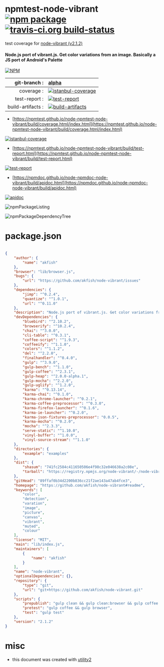 # npmtest-node-vibrant [![npm package](https://img.shields.io/npm/v/npmtest-node-vibrant.svg?style=flat-square)](https://www.npmjs.org/package/npmtest-node-vibrant) [![travis-ci.org build-status](https://api.travis-ci.org/npmtest/node-npmtest-node-vibrant.svg)](https://travis-ci.org/npmtest/node-npmtest-node-vibrant)

test coverage for  [node-vibrant (v2.1.2)](https://github.com/akfish/node-vibrant#readme)
#### Node.js port of vibrant.js. Get color variations from an image. Basically a JS port of Android's Palette

[![NPM](https://nodei.co/npm/node-vibrant.png?downloads=true&downloadRank=true&stars=true)](https://www.npmjs.com/package/node-vibrant)

| git-branch : | [alpha](https://github.com/npmtest/node-npmtest-node-vibrant/tree/alpha)|
|--:|:--|
| coverage : | [![istanbul-coverage](https://npmtest.github.io/node-npmtest-node-vibrant/build/coverage.badge.svg)](https://npmtest.github.io/node-npmtest-node-vibrant/build/coverage.html/index.html)|
| test-report : | [![test-report](https://npmtest.github.io/node-npmtest-node-vibrant/build/test-report.badge.svg)](https://npmtest.github.io/node-npmtest-node-vibrant/build/test-report.html)|
| build-artifacts : | [![build-artifacts](https://npmtest.github.io/node-npmtest-node-vibrant/glyphicons_144_folder_open.png)](https://github.com/npmtest/node-npmtest-node-vibrant/tree/gh-pages/build)|

- [https://npmtest.github.io/node-npmtest-node-vibrant/build/coverage.html/index.html](https://npmtest.github.io/node-npmtest-node-vibrant/build/coverage.html/index.html)

[![istanbul-coverage](https://npmtest.github.io/node-npmtest-node-vibrant/build/screenCapture.buildCi.browser.%252Ftmp%252Fbuild%252Fcoverage.lib.html.png)](https://npmtest.github.io/node-npmtest-node-vibrant/build/coverage.html/index.html)

- [https://npmtest.github.io/node-npmtest-node-vibrant/build/test-report.html](https://npmtest.github.io/node-npmtest-node-vibrant/build/test-report.html)

[![test-report](https://npmtest.github.io/node-npmtest-node-vibrant/build/screenCapture.buildCi.browser.%252Ftmp%252Fbuild%252Ftest-report.html.png)](https://npmtest.github.io/node-npmtest-node-vibrant/build/test-report.html)

- [https://npmdoc.github.io/node-npmdoc-node-vibrant/build/apidoc.html](https://npmdoc.github.io/node-npmdoc-node-vibrant/build/apidoc.html)

[![apidoc](https://npmdoc.github.io/node-npmdoc-node-vibrant/build/screenCapture.buildCi.browser.%252Ftmp%252Fbuild%252Fapidoc.html.png)](https://npmdoc.github.io/node-npmdoc-node-vibrant/build/apidoc.html)

![npmPackageListing](https://npmtest.github.io/node-npmtest-node-vibrant/build/screenCapture.npmPackageListing.svg)

![npmPackageDependencyTree](https://npmtest.github.io/node-npmtest-node-vibrant/build/screenCapture.npmPackageDependencyTree.svg)



# package.json

```json

{
    "author": {
        "name": "akfish"
    },
    "browser": "lib/browser.js",
    "bugs": {
        "url": "https://github.com/akfish/node-vibrant/issues"
    },
    "dependencies": {
        "jimp": "^0.2.4",
        "quantize": "^1.0.1",
        "url": "^0.11.0"
    },
    "description": "Node.js port of vibrant.js. Get color variations from an image. Basically a JS port of Android's Palette",
    "devDependencies": {
        "bluebird": "^2.10.2",
        "browserify": "^10.2.4",
        "chai": "^3.0.0",
        "cli-table": "^0.3.1",
        "coffee-script": "^1.9.3",
        "coffeeify": "^1.1.0",
        "colors": "^1.1.2",
        "del": "^2.2.0",
        "finalhandler": "^0.4.0",
        "gulp": "^3.9.0",
        "gulp-bench": "^1.1.0",
        "gulp-coffee": "^2.3.1",
        "gulp-heap": "^2.0.0-alpha.1",
        "gulp-mocha": "^2.2.0",
        "gulp-uglify": "^1.2.0",
        "karma": "^0.13.14",
        "karma-chai": "^0.1.0",
        "karma-chrome-launcher": "^0.2.1",
        "karma-coffee-preprocessor": "^0.3.0",
        "karma-firefox-launcher": "^0.1.6",
        "karma-ie-launcher": "^0.2.0",
        "karma-json-fixtures-preprocessor": "0.0.5",
        "karma-mocha": "^0.2.0",
        "mocha": "^2.3.3",
        "serve-static": "^1.10.0",
        "vinyl-buffer": "^1.0.0",
        "vinyl-source-stream": "^1.1.0"
    },
    "directories": {
        "example": "examples"
    },
    "dist": {
        "shasum": "741fc2584c411650506e4f98c32e046638a2c08e",
        "tarball": "https://registry.npmjs.org/node-vibrant/-/node-vibrant-2.1.2.tgz"
    },
    "gitHead": "89ffaf0b34d2200b836cc21f2ae143a47ab4fce3",
    "homepage": "https://github.com/akfish/node-vibrant#readme",
    "keywords": [
        "color",
        "detection",
        "varation",
        "image",
        "picture",
        "canvas",
        "vibrant",
        "muted",
        "colour"
    ],
    "license": "MIT",
    "main": "lib/index.js",
    "maintainers": [
        {
            "name": "akfish"
        }
    ],
    "name": "node-vibrant",
    "optionalDependencies": {},
    "repository": {
        "type": "git",
        "url": "git+https://github.com/akfish/node-vibrant.git"
    },
    "scripts": {
        "prepublish": "gulp clean && gulp clean:browser && gulp coffee && gulp browser",
        "pretest": "gulp coffee && gulp browser",
        "test": "gulp test"
    },
    "version": "2.1.2"
}
```



# misc
- this document was created with [utility2](https://github.com/kaizhu256/node-utility2)
